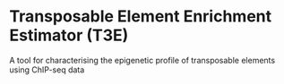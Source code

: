 # Transposable Element Enrichment Estimator (T3E) 
A tool for characterising the epigenetic profile of transposable elements using ChIP-seq data
